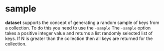 sample
======

__dataset__ supports the concept of generating a random sample
of keys from a collection. To do this you need to use the `-sample`
The `-sample` option takes a positive integer value and returns a
list randomly selected list of keys.  If N is greater than the collection
then all keys are returned for the collection.


